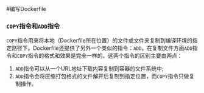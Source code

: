 #编写Dockerfile

### `COPY`指令和`ADD`指令
`COPY`指令用来将本地（Dockerfile所在位置）的文件或文件夹复制到编译环境的指定路径下。Dockerfile还提供了另外一个类似的指令：`ADD`。在复制文件方面`ADD`指令和`COPY`指令的格式和效果是完全一样的。这两个指令的区别主要由两点：

1. `ADD`指令可以从一个URL地址下载内容复制到容器的文件系统中;
2. `ADD`指令会将压缩打包格式的文件解开后复制到指定位置，而`COPY`指令只做复制操作。
